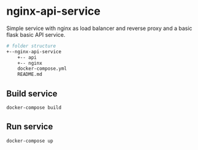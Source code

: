 # nginx-api-service
Simple service with nginx as load balancer and reverse proxy and a basic flask basic API service.

```bash
# folder structure
+--nginx-api-service
    +-- api
    +-- nginx
    docker-compose.yml
    README.md
```

## Build service 
```bash
docker-compose build
```
## Run service 
```bash
docker-compose up
```
